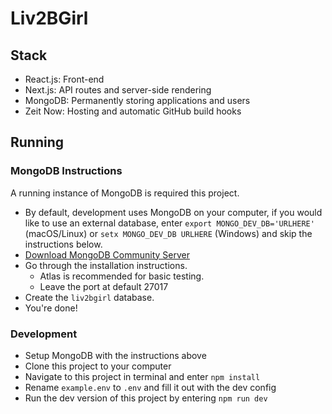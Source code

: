 # Liv2BGirl

## Stack
* React.js: Front-end
* Next.js: API routes and server-side rendering
* MongoDB: Permanently storing applications and users
* Zeit Now: Hosting and automatic GitHub build hooks

## Running
### MongoDB Instructions

A running instance of MongoDB is required this project.
- By default, development uses MongoDB on your computer, if you would like to use an external database, enter `export MONGO_DEV_DB='URLHERE'` (macOS/Linux) or `setx MONGO_DEV_DB URLHERE` (Windows) and skip the instructions below.
- [Download MongoDB Community Server](https://www.mongodb.com/download-center/community)
- Go through the installation instructions.
  - Atlas is recommended for basic testing.
  - Leave the port at default 27017
- Create the `liv2bgirl` database.
- You're done!

### Development
- Setup MongoDB with the instructions above
- Clone this project to your computer
- Navigate to this project in terminal and enter `npm install`
- Rename `example.env` to `.env` and fill it out with the dev config
- Run the dev version of this project by entering `npm run dev`
